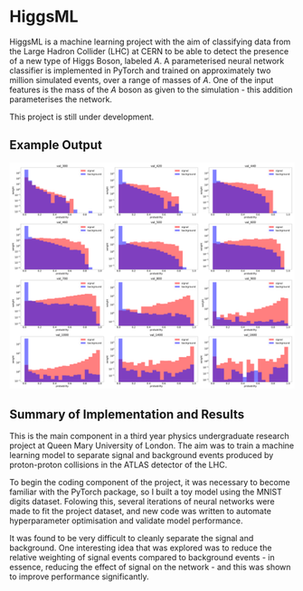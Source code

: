# HiggsML

HiggsML is a machine learning project with the aim of classifying data from the 
Large Hadron Collider (LHC) at CERN to be able to detect the presence of a new 
type of Higgs Boson, labeled *A*. A parameterised neural network classifier is implemented in PyTorch and trained on
approximately two million simulated events, over a range of masses of *A*. 
One of the input features is the mass of the *A* boson as given to the simulation -
this addition parameterises the network.

This project is still under development.

## Example Output
<img src="images/example_output.png"> 

## Summary of Implementation and Results
This is the main component in a third year physics undergraduate research project at
Queen Mary University of London. The aim was to train a machine learning model to 
separate signal and background events produced by proton-proton collisions
in the ATLAS detector of the LHC. 

To begin the coding component of the project, it was necessary to become familiar with
the PyTorch package, so I built a toy model using the MNIST digits dataset. Folowing
this, several iterations of neural networks were made to fit the project dataset, and
new code was written to automate hyperparameter optimisation and validate model 
performance.

It was found to be very difficult to cleanly separate the signal and background. One 
interesting idea that was explored was to reduce the relative weighting of signal 
events compared to background events - in essence, reducing the effect of signal 
on the network - and this was shown to improve performance significantly.







 

